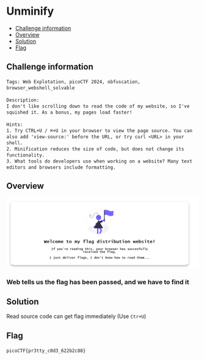 # Unminify
- [Challenge information](#challenge-information)
- [Overview](#overview)
- [Solution](#solution)
- [Flag](#flag)
## Challenge information
```text
Tags: Web Explotation, picoCTF 2024, obfuscation, browser_webshell_solvable

Description:  
I don't like scrolling down to read the code of my website, so I've squished it. As a bonus, my pages load faster!

Hints: 
1. Try CTRL+U / ⌘+U in your browser to view the page source. You can also add 'view-source:' before the URL, or try curl <URL> in your shell.
2. Minification reduces the size of code, but does not change its functionality. 
3. What tools do developers use when working on a website? Many text editors and browsers include formatting.
```
## Overview
![alt text](/picoCTF/Static/Images/Unminify/image.png)  
### Web tells us the flag has been passed, and we have to find it
## Solution
Read source code can get flag immediately (Use `Ctr+U`)
## Flag
`picoCTF{pr3tty_c0d3_622b2c88}`
